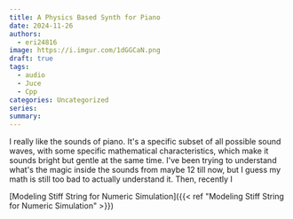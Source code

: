 ```yaml
---
title: A Physics Based Synth for Piano
date: 2024-11-26
authors:
  - eri24816
image: https://i.imgur.com/1dGGCaN.png
draft: true
tags:
  - audio
  - Juce
  - Cpp
categories: Uncategorized
series: 
summary:
---
```

I really like the sounds of piano. It's a specific subset of all possible sound waves, with some specific mathematical characteristics, which make it sounds bright but gentle at the same time. I've been trying to understand what's the magic inside the sounds from maybe 12 till now, but I guess my math is still too bad to actually understand it. Then, recently I 

[Modeling Stiff String for Numeric Simulation]({{< ref "Modeling Stiff String for Numeric Simulation" >}})
